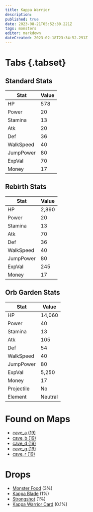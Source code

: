 ```yaml
---
title: Kappa Warrior
description: 
published: true
date: 2023-08-21T05:52:30.221Z
tags: monsters
editor: markdown
dateCreated: 2023-02-18T23:34:52.291Z
---
```


# Tabs {.tabset}

## Standard Stats

|Stat|Value|
|-|-|
|HP|578|
|Power|20|
|Stamina|13|
|Atk|20|
|Def|36|
|WalkSpeed|40|
|JumpPower|80|
|ExpVal|70|
|Money|17|
## Rebirth Stats

|Stat|Value|
|-|-|
|HP|2,890|
|Power|20|
|Stamina|13|
|Atk|70|
|Def|36|
|WalkSpeed|40|
|JumpPower|80|
|ExpVal|245|
|Money|17|
## Orb Garden Stats

|Stat|Value|
|-|-|
|HP|14,060|
|Power|40|
|Stamina|13|
|Atk|105|
|Def|54|
|WalkSpeed|40|
|JumpPower|80|
|ExpVal|5,250|
|Money|17|
|Projectile|No|
|Element|Neutral|

# Found on Maps
 * [cave_a (19)](/maps/cave_a)
 * [cave_b (19)](/maps/cave_b)
 * [cave_d (19)](/maps/cave_d)
 * [cave_g (19)](/maps/cave_g)
 * [cave_r (19)](/maps/cave_r)

# Drops
 * [Monster Food](/items/monster-food) (3%)
 * [Kappa Blade](/items/kappa-blade) (1%)
 * [Strongshot](/items/strongshot) (1%)
 * [Kappa Warrior Card](/items/kappa-warrior-card) (0.1%)
